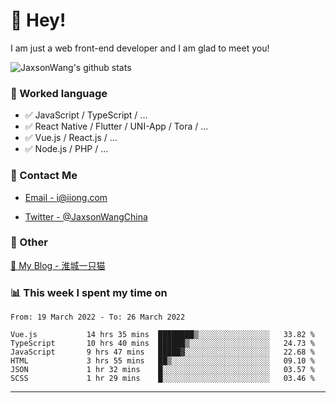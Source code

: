 # 👋 Hey!

I am just a web front-end developer and I am glad to meet you!

![JaxsonWang's github stats](https://github-readme-stats.vercel.app/api?username=JaxsonWang&&show_icons=true&&title_color=1abc9c&&icon_color=1abc9c)


### 📝 Worked language

- ✅ JavaScript / TypeScript / ...
- ✅ React Native / Flutter / UNI-App / Tora / ...
- ✅ Vue.js / React.js / ...
- ✅ Node.js / PHP / ...

### 📮 Contact Me

- [Email - i@iiong.com](mailto:i@iiong.com)

- [Twitter - @JaxsonWangChina](https://twitter.com/JaxsonWangChina)

### 🤪 Other

[📌 My Blog - 淮城一只猫](https://iiong.com)

### 📊 This week I spent my time on

<!--START_SECTION:waka-->

```text
From: 19 March 2022 - To: 26 March 2022

Vue.js           14 hrs 35 mins  ████████▒░░░░░░░░░░░░░░░░   33.82 %
TypeScript       10 hrs 40 mins  ██████▒░░░░░░░░░░░░░░░░░░   24.73 %
JavaScript       9 hrs 47 mins   █████▓░░░░░░░░░░░░░░░░░░░   22.68 %
HTML             3 hrs 55 mins   ██▒░░░░░░░░░░░░░░░░░░░░░░   09.10 %
JSON             1 hr 32 mins    █░░░░░░░░░░░░░░░░░░░░░░░░   03.57 %
SCSS             1 hr 29 mins    █░░░░░░░░░░░░░░░░░░░░░░░░   03.46 %
```

<!--END_SECTION:waka-->

---
